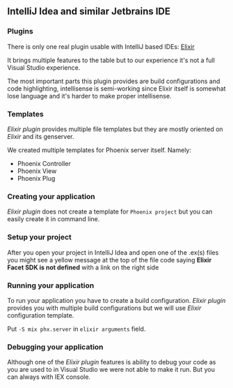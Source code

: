 ## IntelliJ Idea and similar Jetbrains IDE

### Plugins
There is only one real plugin usable with IntelliJ based IDEs:
[Elixir](https://plugins.jetbrains.com/plugin/7522-elixir)

It brings multiple features to the table but to our experience it's not a full Visual Studio experience.

The most important parts this plugin provides are build configurations and code highlighting, intellisense is semi-working since Elixir itself is somewhat lose language and it's harder to make proper intellisense.


### Templates
*Elixir plugin* provides multiple file templates but they are mostly oriented on *Elixir* and its genserver.

We created multiple templates for Phoenix server itself. Namely:
- Phoenix Controller
- Phoenix View
- Phoenix Plug

### Creating your application
*Elixir plugin* does not create a template for ``Phoenix project`` but you can easily create it in command line.

### Setup your project
After you open your project in IntelliJ Idea and open one of the .ex(s) files you might see a yellow message at the top of the file code saying **Elixir Facet SDK is not defined** with a link on the right side 

### Running your application
To run your application you have to create a build configuration. *Elixir plugin* provides you with multiple build configurations but we will use *Elixir* configuration template.

Put ```-S mix phx.server``` in ``elixir arguments`` field. 



### Debugging your application
Although one of the *Elixir plugin* features is ability to debug your code as you are used to in Visual Studio we were not able to make it run. But you can always with IEX console.  